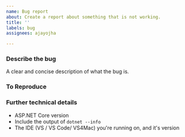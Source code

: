```yaml
---
name: Bug report
about: Create a report about something that is not working.
title: ''
labels: bug
assignees: ajayojha

---
```


### Describe the bug
A clear and concise description of what the bug is.

### To Reproduce
<!--
What steps can we follow to reproduce the issue?

We ❤ code! Include a complete code listing or point us to a minimalistic GitHub repo.

``` C#
Console.WriteLine("Hello, World!");
```

Got Exceptions? Include both the message and the stack trace
-->

### Further technical details
- ASP.NET Core version
- Include the output of `dotnet --info`
- The IDE (VS / VS Code/ VS4Mac) you're running on, and it's version
